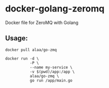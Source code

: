 # docker-golang-zeromq
Docker file for ZeroMQ with Golang

## Usage:

```
docker pull alaa/go-zmq

docker run -d \
           -P \
           --name my-service \
           -v $(pwd)/app:/app \
           alaa/go-zmq \
           go run /app/main.go
```
